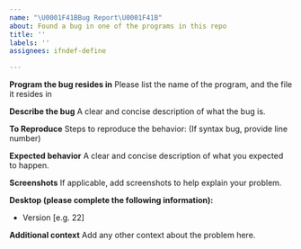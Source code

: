 ```yaml
---
name: "\U0001F41BBug Report\U0001F41B"
about: Found a bug in one of the programs in this repo
title: ''
labels: ''
assignees: ifndef-define

---
```


**Program the bug resides in**
Please list the name of the program, and the file it resides in

**Describe the bug**
A clear and concise description of what the bug is.

**To Reproduce**
Steps to reproduce the behavior: (If syntax bug, provide line number)

**Expected behavior**
A clear and concise description of what you expected to happen.

**Screenshots**
If applicable, add screenshots to help explain your problem.

**Desktop (please complete the following information):**
 - Version [e.g. 22]

**Additional context**
Add any other context about the problem here.
